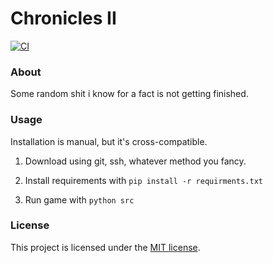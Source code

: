 # Chronicles II
[![CI](https://github.com/GH-Syn/Chronicles-II/actions/workflows/run_tests.yml/badge.svg?branch=main&event=push)](https://github.com/GH-Syn/Chronicles-II/actions/workflows/run_tests.yml)

### About
Some random shit i know for a fact is not getting finished.

### Usage
Installation is manual, but it's cross-compatible.

1. Download using git, ssh, whatever method you fancy.

2. Install requirements with `pip install -r requirments.txt`

3. Run game with `python src`

### License
This project is licensed under the [MIT license](https://github.com/GH-Syn/Chronicles-II/blob/main/LICENSE).
